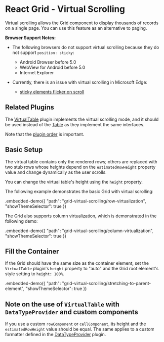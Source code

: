 # React Grid - Virtual Scrolling

Virtual scrolling allows the Grid component to display thousands of records on a single page. You can use this feature as an alternative to paging.

**Browser Support Notes:**

- The following browsers do not support virtual scrolling because they do not support `position: sticky`:
  - Android Browser before 5.0
  - WebView for Android before 5.0
  - Internet Explorer

- Currently, there is an issue with virtual scrolling in Microsoft Edge:
  - [sticky elements flicker on scroll](https://developer.microsoft.com/en-us/microsoft-edge/platform/issues/18769340/)

## Related Plugins

The [VirtualTable](../reference/virtual-table.md) plugin implements the virtual scrolling mode, and it should be used instead of the [Table](../reference/table.md) as they implement the same interfaces.

Note that the [plugin order](./plugin-overview.md#plugin-order) is important.

## Basic Setup

The virtual table contains only the rendered rows; others are replaced with two stub rows whose heights depend on the `estimatedRowHeight` property value and change dynamically as the user scrolls.

You can change the virtual table's height using the `height` property.

The following example demonstrates the basic Grid with virtual scrolling:

.embedded-demo({ "path": "grid-virtual-scrolling/row-virtualization", "showThemeSelector": true })

The Grid also supports column virtualization, which is demonstrated in the following demo:

.embedded-demo({ "path": "grid-virtual-scrolling/column-virtualization", "showThemeSelector": true })

## Fill the Container

If the Grid should have the same size as the container element, set the `VirtualTable` plugin's `height` property to "auto" and the Grid root element's style setting to `height: 100%`.

.embedded-demo({ "path": "grid-virtual-scrolling/stretching-to-parent-element", "showThemeSelector": true })

## Note on the use of `VirtualTable` with `DataTypeProvider` and custom components

If you use a custom `rowComponent` or `cellComponent`, its height and the `estimatedRowHeight` value should be equal. The same applies to a custom formatter defined in the [DataTypeProvider](../reference/data-type-provider.md) plugin.
